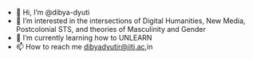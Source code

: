 - 👋 Hi, I’m @dibya-dyuti
- 👀 I’m interested in the intersections of Digital Humanities, New Media, Postcolonial STS, and theories of Masculinity and Gender
- 🌱 I’m currently learning how to UNLEARN
- 📫 How to reach me dibyadyutir@iitj.ac,in

<!---
dibya-dyuti/dibya-dyuti is a ✨ special ✨ repository because its `README.md` (this file) appears on your GitHub profile.
You can click the Preview link to take a look at your changes.
--->
